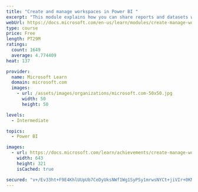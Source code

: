 ```yaml
---
title: "Create and manage workspaces in Power BI "
excerpt: "This module explains how you can share reports and datasets with your users and how to create a deployment strategy that makes sense for you and your organization. Furthermore, you will learn about data lineage in Microsoft Power BI."
webUrl: https://docs.microsoft.com/en-us/learn/modules/create-manage-workspaces-power-bi/
type: course
price: Free
length: PT29M
ratings:
  count: 1649
  average: 4.774409
heat: 137

provider:
  name: Microsoft Learn
  domain: microsoft.com
  images:
    - url: /assets/images/organizations/microsoft.com-50x50.jpg
      width: 50
      height: 50

levels:
  - Intermediate

topics:
  - Power BI

images:
  - url: https://docs.microsoft.com/learn/achievements/create-manage-workspaces-power-bi-social.png
    width: 643
    height: 321
    isCached: true

secured: "v+/Ev33ht+F9E4KhlUUpUb7CeDyUksNWf1Wg1SyPSy1mrwsNYCt+jiVIr+0KMLkPfjdDDhzWNNxgUBksLGyd+UiaHlZ6tfgS1kTdSCbY2JMMFXFKyeCu4zMWO4tUGxxpfybQy2/KbR/egoW9chjMrOkSfW3HYk65WhnLqPMv0XdY8ZYYNSj6lKNqb2Lf9LZavNGYAJF6cugT4S9GKfz69bsUCNL1nL5jYgg/dzzAQ7C8XuaWAlSoPibaynadL8VJloc+bRtM/tCFLsiNSs9SpOYREjk/tjdrTRQ0xIvZdvlx+/qar8OHpyeQqiucjag7EpKp2jxCXw7skfM/FSBJe9R2qVoiIrr01otmtpYnWidJPTsp1S/3rnXb0A9/Mh3blxIgfVxN5Zrf26H/9XNNAXejRp1PIVpXAMtSN/Fk38s=;8bOjPZXMXzfotYMU5aLpAQ=="
---
```



